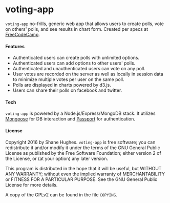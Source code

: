 # voting-app

`voting-app` no-frills, generic web app that allows users to create polls,
vote on others' polls, and see results in chart form.  Created per specs
at [FreeCodeCamp].

#### Features

- Authenticated users can create polls with unlimited options.
- Authenticated users can add options to other users' polls.
- Authenticated and unauthenticated users can vote on any poll.
- User votes are recorded on the server as well as locally in session data
to minimize multiple votes per user on the same poll.
- Polls are displayed in charts powered by d3.js.
- Users can share their polls on facebook and twitter.

#### Tech

`voting-app` is powered by a Node.js/Express/MongoDB stack.  It utilizes
[Mongoose] for DB interaction and [Passport] for authentication.

#### License

Copyright 2016 by Shane Hughes. `voting-app` is free software; you can
redistribute it and/or modify it under the terms of the GNU General Public
License as published by the Free Software Foundation; either version 2 of
the License, or (at your option) any later version.

This program is distributed in the hope that it will be useful, but WITHOUT
ANY WARRANTY; without even the implied warranty of MERCHANTABILITY or
FITNESS FOR A PARTICULAR PURPOSE.  See the GNU General Public License for
more details.

A copy of the GPLv2 can be found in the file `COPYING`.

[FreeCodeCamp]: <https://www.freecodecamp.com/challenges/build-a-voting-app>
[Mongoose]: <http://mongoosejs.com/index.html>
[Passport]: <http://passportjs.org/>
